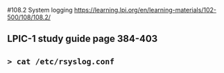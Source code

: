 #108.2 System logging
https://learning.lpi.org/en/learning-materials/102-500/108/108.2/

LPIC-1 study guide page 384-403
---
`> cat /etc/rsyslog.conf`
---
